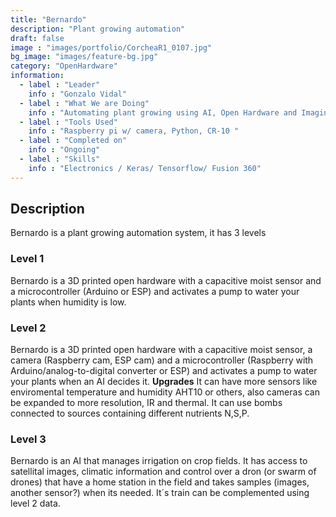 ```yaml
---
title: "Bernardo"
description: "Plant growing automation"
draft: false
image : "images/portfolio/CorcheaR1_0107.jpg"
bg_image: "images/feature-bg.jpg"
category: "OpenHardware"
information:
  - label : "Leader"
    info : "Gonzalo Vidal"
  - label : "What We are Doing"
    info : "Automating plant growing using AI, Open Hardware and Imaging"
  - label : "Tools Used"
    info : "Raspberry pi w/ camera, Python, CR-10 "
  - label : "Completed on"
    info : "Ongoing"
  - label : "Skills"
    info : "Electronics / Keras/ Tensorflow/ Fusion 360"
---
```


## Description
Bernardo is a plant growing automation system, it has 3 levels

### Level 1
Bernardo is a 3D printed open hardware with a capacitive moist sensor and a microcontroller (Arduino or ESP) and activates a pump to water your plants when humidity is low.

### Level 2
Bernardo is a 3D printed open hardware with a capacitive moist sensor, a camera (Raspberry cam, ESP cam) and a microcontroller (Raspberry with Arduino/analog-to-digital converter or ESP) and activates a pump to water your plants when an AI decides it. **Upgrades** It can have more sensors like enviromental temperature and humidity AHT10 or others, also cameras can be expanded to more resolution, IR and thermal. It can use bombs connected to sources containing different nutrients N,S,P.

### Level 3
Bernardo is an AI that manages irrigation on crop fields. It has access to satellital images, climatic information and control over a dron (or swarm of drones) that have a home station in the field and takes samples (images, another sensor?) when its needed. It´s train can be complemented using level 2 data.

